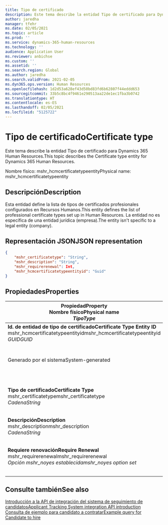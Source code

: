 ```yaml
---
title: Tipo de certificado
description: Este tema describe la entidad Tipo de certificado para Dynamics 365 Human Resources.
author: jaredha
manager: tfehr
ms.date: 02/05/2021
ms.topic: article
ms.prod: ''
ms.service: dynamics-365-human-resources
ms.technology: ''
audience: Application User
ms.reviewer: anbichse
ms.custom: ''
ms.assetid: ''
ms.search.region: Global
ms.author: jaredha
ms.search.validFrom: 2021-02-05
ms.dyn365.ops.version: Human Resources
ms.openlocfilehash: 1d2d53a628ef43d50bd83fd6b62807f44eddd653
ms.sourcegitcommit: 33b5c8bc4f9461e290513aa22de1ec1fba3b0742
ms.translationtype: HT
ms.contentlocale: es-ES
ms.lasthandoff: 02/05/2021
ms.locfileid: "5125722"
---
```

# <a name="certificate-type"></a><span data-ttu-id="7a956-103">Tipo de certificado</span><span class="sxs-lookup"><span data-stu-id="7a956-103">Certificate type</span></span>

<span data-ttu-id="7a956-104">Este tema describe la entidad Tipo de certificado para Dynamics 365 Human Resources.</span><span class="sxs-lookup"><span data-stu-id="7a956-104">This topic describes the Certificate type entity for Dynamics 365 Human Resources.</span></span>

<span data-ttu-id="7a956-105">Nombre físico: mshr_hcmcertificatetypeentity</span><span class="sxs-lookup"><span data-stu-id="7a956-105">Physical name: mshr_hcmcertificatetypeentity</span></span>

## <a name="description"></a><span data-ttu-id="7a956-106">Descripción</span><span class="sxs-lookup"><span data-stu-id="7a956-106">Description</span></span>

<span data-ttu-id="7a956-107">Esta entidad define la lista de tipos de certificados profesionales configurados en Recursos Humanos.</span><span class="sxs-lookup"><span data-stu-id="7a956-107">This entity defines the list of professional certificate types set up in Human Resources.</span></span> <span data-ttu-id="7a956-108">La entidad no es específica de una entidad jurídica (empresa).</span><span class="sxs-lookup"><span data-stu-id="7a956-108">The entity isn't specific to a legal entity (company).</span></span>

## <a name="json-representation"></a><span data-ttu-id="7a956-109">Representación JSON</span><span class="sxs-lookup"><span data-stu-id="7a956-109">JSON representation</span></span>

```json
{
    "mshr_certificatetype": "String",
    "mshr_description": "String",
    "mshr_requirerenewal": Int,
    "mshr_hcmcertificatetypeentityid": "Guid"
}
```

## <a name="properties"></a><span data-ttu-id="7a956-110">Propiedades</span><span class="sxs-lookup"><span data-stu-id="7a956-110">Properties</span></span>

| <span data-ttu-id="7a956-111">Propiedad</span><span class="sxs-lookup"><span data-stu-id="7a956-111">Property</span></span><br><span data-ttu-id="7a956-112">**Nombre físico**</span><span class="sxs-lookup"><span data-stu-id="7a956-112">**Physical name**</span></span><br><span data-ttu-id="7a956-113">**_Tipo_**</span><span class="sxs-lookup"><span data-stu-id="7a956-113">**_Type_**</span></span> | <span data-ttu-id="7a956-114">Utilizar</span><span class="sxs-lookup"><span data-stu-id="7a956-114">Use</span></span> | <span data-ttu-id="7a956-115">Descripción</span><span class="sxs-lookup"><span data-stu-id="7a956-115">Description</span></span> |
| --- | --- | --- |
| <span data-ttu-id="7a956-116">**Id. de entidad de tipo de certificado**</span><span class="sxs-lookup"><span data-stu-id="7a956-116">**Certificate Type Entity ID**</span></span><br><span data-ttu-id="7a956-117">mshr_hcmcertificatetypeentityid</span><span class="sxs-lookup"><span data-stu-id="7a956-117">mshr_hcmcertificatetypeentityid</span></span><br><span data-ttu-id="7a956-118">*GUID*</span><span class="sxs-lookup"><span data-stu-id="7a956-118">*GUID*</span></span> | <span data-ttu-id="7a956-119">Solo lectura</span><span class="sxs-lookup"><span data-stu-id="7a956-119">Read-only</span></span><br><span data-ttu-id="7a956-120">Obligatorio</span><span class="sxs-lookup"><span data-stu-id="7a956-120">Required</span></span> 
<span data-ttu-id="7a956-121">Generado por el sistema</span><span class="sxs-lookup"><span data-stu-id="7a956-121">System-generated</span></span> | <span data-ttu-id="7a956-122">Identificador primario único del tipo de certificado.</span><span class="sxs-lookup"><span data-stu-id="7a956-122">Unique primary identifier for the certificate type.</span></span> |
| <span data-ttu-id="7a956-123">**Tipo de certificado**</span><span class="sxs-lookup"><span data-stu-id="7a956-123">**Certificate Type**</span></span><br><span data-ttu-id="7a956-124">mshr_certificatetype</span><span class="sxs-lookup"><span data-stu-id="7a956-124">mshr_certificatetype</span></span><br><span data-ttu-id="7a956-125">*Cadena*</span><span class="sxs-lookup"><span data-stu-id="7a956-125">*String*</span></span> | <span data-ttu-id="7a956-126">Leer/Escribir</span><span class="sxs-lookup"><span data-stu-id="7a956-126">Read/write</span></span><br><span data-ttu-id="7a956-127">Obligatorio</span><span class="sxs-lookup"><span data-stu-id="7a956-127">Required</span></span> | <span data-ttu-id="7a956-128">Identificador único legible por el usuario del tipo de certificado.</span><span class="sxs-lookup"><span data-stu-id="7a956-128">Unique user-readable identifier for the certificate type.</span></span> |
| <span data-ttu-id="7a956-129">**Descripción**</span><span class="sxs-lookup"><span data-stu-id="7a956-129">**Description**</span></span><br><span data-ttu-id="7a956-130">mshr_description</span><span class="sxs-lookup"><span data-stu-id="7a956-130">mshr_description</span></span><br><span data-ttu-id="7a956-131">*Cadena*</span><span class="sxs-lookup"><span data-stu-id="7a956-131">*String*</span></span> | <span data-ttu-id="7a956-132">Leer/Escribir</span><span class="sxs-lookup"><span data-stu-id="7a956-132">Read/write</span></span><br><span data-ttu-id="7a956-133">Obligatorio</span><span class="sxs-lookup"><span data-stu-id="7a956-133">Required</span></span> | <span data-ttu-id="7a956-134">Descripción del tipo de certificado.</span><span class="sxs-lookup"><span data-stu-id="7a956-134">Description of the certificate type.</span></span> |
| <span data-ttu-id="7a956-135">**Requiere renovación**</span><span class="sxs-lookup"><span data-stu-id="7a956-135">**Require Renewal**</span></span><br><span data-ttu-id="7a956-136">mshr_requirerenewal</span><span class="sxs-lookup"><span data-stu-id="7a956-136">mshr_requirerenewal</span></span><br><span data-ttu-id="7a956-137">*Opción mshr_noyes establecida*</span><span class="sxs-lookup"><span data-stu-id="7a956-137">*mshr_noyes option set*</span></span> | <span data-ttu-id="7a956-138">Leer/Escribir</span><span class="sxs-lookup"><span data-stu-id="7a956-138">Read/write</span></span><br><span data-ttu-id="7a956-139">Opcional</span><span class="sxs-lookup"><span data-stu-id="7a956-139">Optional</span></span> | <span data-ttu-id="7a956-140">Indica si se requiere renovación para el certificado.</span><span class="sxs-lookup"><span data-stu-id="7a956-140">Indicates whether renewal is required for the certificate.</span></span> |

## <a name="see-also"></a><span data-ttu-id="7a956-141">Consulte también</span><span class="sxs-lookup"><span data-stu-id="7a956-141">See also</span></span>

[<span data-ttu-id="7a956-142">Introducción a la API de integración del sistema de seguimiento de candidatos</span><span class="sxs-lookup"><span data-stu-id="7a956-142">Applicant Tracking System integration API introduction</span></span>](hr-admin-integration-ats-api-introduction.md)<br>
[<span data-ttu-id="7a956-143">Consulta de ejemplo para candidato a contratar</span><span class="sxs-lookup"><span data-stu-id="7a956-143">Example query for Candidate to hire</span></span>](hr-admin-integration-ats-api-candidate-to-hire-example-query.md)


